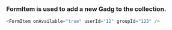 ### FormItem is used to add a new Gadg to the collection.

```js
<FormItem onAvailable="true" userId="12" groupId="123" />
```

